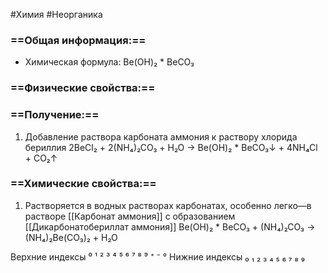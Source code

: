 #Химия #Неорганика 
### ==Общая информация:==
- Химическая формула: Be(OH)₂ * BeCO₃
### ==Физические свойства:==
### ==Получение:==
1. Добавление раствора карбоната аммония к раствору хлорида бериллия
        2BeCl₂ + 2(NH₄)₂CO₃ + H₂O → Be(OH)₂ * BeCO₃↓ + 4NH₄Cl + CO₂↑ 
### ==Химические свойства:==
1. Растворяется в водных растворах карбонатах, особенно легко—в растворе [[Карбонат аммония]] с образованием [[Дикарбонатобериллат аммония]]
             Be(OH)₂ * BeCO₃ + (NH₄)₂CO₃ → (NH₄)₂Be(CO₃)₂ + H₂O

Верхние индексы ⁰ ¹ ² ³ ⁴ ⁵ ⁶ ⁷ ⁸ ⁹ ⁺ ⁻ °
Нижние индексы ₀ ₁ ₂ ₃ ₄ ₅ ₆ ₇ ₈ ₉ 